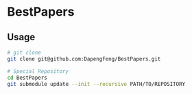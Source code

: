 # BestPapers

## Usage
```bash
# git clone
git clone git@github.com:DapengFeng/BestPapers.git

# Special Repository
cd BestPapers
git submodule update --init --recursive PATH/TO/REPOSITORY
```